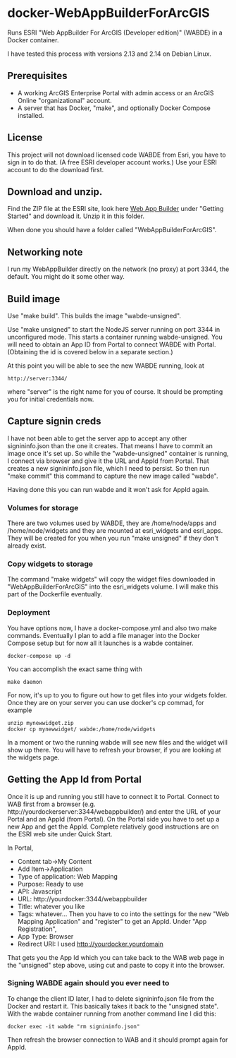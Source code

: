 # docker-WebAppBuilderForArcGIS
Runs ESRI "Web AppBuilder For ArcGIS (Developer edition)" (WABDE) in a Docker container.

I have tested this process with versions 2.13 and 2.14 on Debian Linux.

## Prerequisites 

* A working ArcGIS Enterprise Portal with admin access or an ArcGIS Online "organizational" account.
* A server that has Docker, "make", and optionally Docker Compose installed.

## License

This project will not download licensed code WABDE from Esri, you have
to sign in to do that. (A free ESRI developer account works.)  Use
your ESRI account to do the download first.

## Download and unzip.

Find the ZIP file at the ESRI site, look here 
[Web App Builder](https://developers.arcgis.com/web-appbuilder/)
under "Getting Started" and download it.  Unzip it in this folder.

When done you should have a folder called "WebAppBuilderForArcGIS".

## Networking note

I run my WebAppBuilder directly on the network (no proxy) at port
3344, the default. You might do it some other way.

## Build image

Use "make build".
This builds the image "wabde-unsigned".

Use "make unsigned" to start the NodeJS server running on port 3344 in
unconfigured mode.  This starts a container running wabde-unsigned.
You will need to obtain an App ID from Portal to connect WABDE with
Portal. (Obtaining the id is covered below in a separate section.)

At this point you will be able to see the new WABDE running, look at

    http://server:3344/

where "server" is the right name for you of course. It should be prompting
you for initial credentials now.

## Capture signin creds

I have not been able to get the server app to accept any other
signininfo.json than the one it creates. That means I have to commit
an image once it's set up. So while the "wabde-unsigned" container is
running, I connect via browser and give it the URL and AppId from
Portal.  That creates a new signininfo.json file, which I need to
persist. So then run "make commit" this command to capture the new
image called "wabde".
    
Having done this you can run wabde and it won't ask for AppId again.

### Volumes for storage

There are two volumes used by WABDE, they are /home/node/apps and /home/node/widgets
and they are mounted at esri_widgets and esri_apps. They will be created for you
when you run "make unsigned" if they don't already exist.

### Copy widgets to storage

The command "make widgets" will copy the widget files downloaded in
"WebAppBuilderForArcGIS" into the esri_widgets volume. I will make
this part of the Dockerfile eventually.

### Deployment

You have options now, I have a docker-compose.yml and also two make
commands.  Eventually I plan to add a file manager into the Docker
Compose setup but for now all it launches is a wabde container.

    docker-compose up -d

You can accomplish the exact same thing with

    make daemon

For now, it's up to you to figure out how to get files into your widgets folder.
Once they are on your server you can use docker's cp commad, for example

    unzip mynewwidget.zip
    docker cp mynewwidget/ wabde:/home/node/widgets

In a moment or two the running wabde will see new files and the widget will show up there.
You will have to refresh your browser, if you are looking at the widgets page.

## Getting the App Id from Portal

Once it is up and running you still have to connect it to Portal.
Connect to WAB first from a browser (e.g. http://yourdockerserver:3344/webappbuilder/) and
enter the URL of your Portal and an AppId (from Portal). On the Portal
side you have to set up a new App and get the AppId. Complete
relatively good instructions are on the ESRI web site under Quick Start.

In Portal,

* Content tab->My Content
* Add Item->Application
* Type of application: Web Mapping
* Purpose: Ready to use
* API: Javascript
* URL: http://yourdocker:3344/webappbuilder
* Title: whatever you like
* Tags: whatever...
Then you have to co into the settings for the new "Web Mapping Application"
and "register" to get an AppId. Under "App Registration",
* App Type: Browser
* Redirect URI: I used http://yourdocker.yourdomain

That gets you the App Id which you can take back to the WAB web page in the "unsigned" step above,
using cut and paste to copy it into the browser.

### Signing WABDE again should you ever need to

To change the client ID later, I had to delete signininfo.json
file from the Docker and restart it. This basically takes it back to the "unsigned state".
With the wabde container running from another command line I did this:

    docker exec -it wabde "rm signininfo.json"

Then refresh the browser connection to WAB and it should prompt again for AppId.
